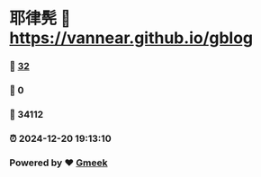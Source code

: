# 耶律髡 :link: https://vannear.github.io/gblog 
### :page_facing_up: [32](https://vannear.github.io/gblog/tag.html) 
### :speech_balloon: 0 
### :hibiscus: 34112 
### :alarm_clock: 2024-12-20 19:13:10 
### Powered by :heart: [Gmeek](https://github.com/Meekdai/Gmeek)
